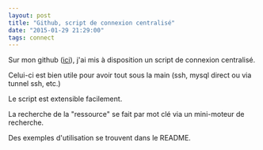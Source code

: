 ```yaml
---
layout: post
title: "Github, script de connexion centralisé"
date: "2015-01-29 21:29:00"
tags: connect
---
```

Sur mon github ([ici](https://github.com/jfgiraud/gorc)), j'ai mis à disposition un script de connexion centralisé.

Celui-ci est bien utile pour avoir tout sous la main (ssh, mysql direct ou via tunnel ssh, etc.)

Le script est extensible facilement.

La recherche de la "ressource" se fait par mot clé via un mini-moteur de recherche.

Des exemples d'utilisation se trouvent dans le README.


